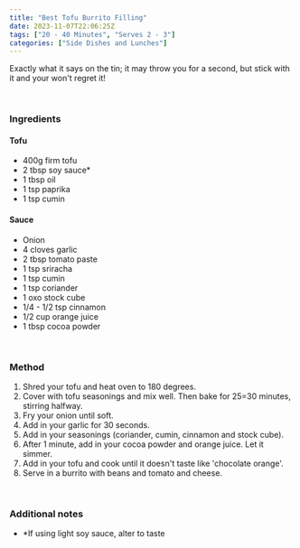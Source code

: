 ```yaml
---
title: "Best Tofu Burrito Filling"
date: 2023-11-07T22:06:25Z
tags: ["20 - 40 Minutes", "Serves 2 - 3"]
categories: ["Side Dishes and Lunches"]
---
```

Exactly what it says on the tin; it may throw you for a second, but stick with it and your won't regret it!
&nbsp;

&nbsp;
### Ingredients
#### Tofu
* 400g firm tofu
* 2 tbsp soy sauce*
* 1 tbsp oil
* 1 tsp paprika
* 1 tsp cumin
#### Sauce
* Onion
* 4 cloves garlic
* 2 tbsp tomato paste
* 1 tsp sriracha
* 1 tsp cumin
* 1 tsp coriander
* 1 oxo stock cube
* 1/4 - 1/2 tsp cinnamon
* 1/2 cup orange juice
* 1 tbsp cocoa powder
&nbsp;

&nbsp;
### Method
1. Shred your tofu and heat oven to 180 degrees.
2. Cover with tofu seasonings and mix well. Then bake for 25=30 minutes, stirring halfway.
3. Fry your onion until soft.
4. Add in your garlic for 30 seconds.
5. Add in your seasonings (coriander, cumin, cinnamon and stock cube).
6. After 1 minute, add in your cocoa powder and orange juice. Let it simmer.
7. Add in your tofu and cook until it doesn't taste like 'chocolate orange'.
8. Serve in a burrito with beans and tomato and cheese.
&nbsp;

&nbsp;
### Additional notes
* *If using light soy sauce, alter to taste

